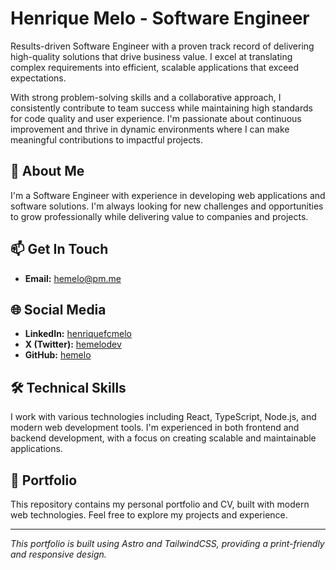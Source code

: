# Henrique Melo - Software Engineer

Results-driven Software Engineer with a proven track record of delivering high-quality solutions that drive business value. I excel at translating complex requirements into efficient, scalable applications that exceed expectations.

With strong problem-solving skills and a collaborative approach, I consistently contribute to team success while maintaining high standards for code quality and user experience. I'm passionate about continuous improvement and thrive in dynamic environments where I can make meaningful contributions to impactful projects.

## 🚀 About Me

I'm a Software Engineer with experience in developing web applications and software solutions. I'm always looking for new challenges and opportunities to grow professionally while delivering value to companies and projects.

## 📫 Get In Touch

- **Email:** [hemelo@pm.me](mailto:hemelo@pm.me)

## 🌐 Social Media

- **LinkedIn:** [henriquefcmelo](https://linkedin.com/in/henriquefcmelo)
- **X (Twitter):** [hemelodev](https://x.com/hemelodev)
- **GitHub:** [hemelo](https://github.com/hemelo)

## 🛠️ Technical Skills

I work with various technologies including React, TypeScript, Node.js, and modern web development tools. I'm experienced in both frontend and backend development, with a focus on creating scalable and maintainable applications.

## 📄 Portfolio

This repository contains my personal portfolio and CV, built with modern web technologies. Feel free to explore my projects and experience.

---

_This portfolio is built using Astro and TailwindCSS, providing a print-friendly and responsive design._